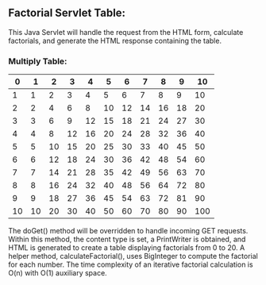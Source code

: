 ## Factorial Servlet Table:
This Java Servlet will handle the request from the HTML form, calculate factorials, and generate the HTML response containing the table.

### **Multiply Table:**

| 0  | 1  | 2  | 3  | 4  | 5  | 6  | 7  | 8  | 9  | 10  |
|----|----|----|----|----|----|----|----|----|----|-----|
| 1  | 1  | 2  | 3  | 4  | 5  | 6  | 7  | 8  | 9  | 10  |
| 2  | 2  | 4  | 6  | 8  | 10 | 12 | 14 | 16 | 18 | 20  |
| 3  | 3  | 6  | 9  | 12 | 15 | 18 | 21 | 24 | 27 | 30  |
| 4  | 4  | 8  | 12 | 16 | 20 | 24 | 28 | 32 | 36 | 40  |
| 5  | 5  | 10 | 15 | 20 | 25 | 30 | 33 | 40 | 45 | 50  |
| 6  | 6  | 12 | 18 | 24 | 30 | 36 | 42 | 48 | 54 | 60  |
| 7  | 7  | 14 | 21 | 28 | 35 | 42 | 49 | 56 | 63 | 70  |
| 8  | 8  | 16 | 24 | 32 | 40 | 48 | 56 | 64 | 72 | 80  |
| 9  | 9  | 18 | 27 | 36 | 45 | 54 | 63 | 72 | 81 | 90  |
| 10 | 10 | 20 | 30 | 40 | 50 | 60 | 70 | 80 | 90 | 100 |

The doGet() method will be overridden to handle incoming GET requests. Within this method, the content type is set, a PrintWriter is obtained, and HTML is generated to create a table displaying factorials from 0 to 20. A helper method, calculateFactorial(), uses BigInteger to compute the factorial for each number. The time complexity of an iterative factorial calculation is O(n) with O(1) auxiliary space.

